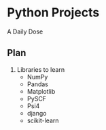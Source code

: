 # Python Projects

A Daily Dose

## Plan 

1. Libraries to learn 
	- NumPy
	- Pandas
	- Matplotlib 
	- PySCF
	- Psi4
	- django 
	- scikit-learn 

